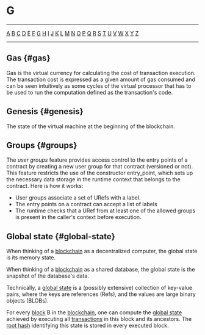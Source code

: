 # G

---

[A](/glossary/A.md) [B](/glossary/B.md) [C](/glossary/C.md) [D](/glossary/D.md) [E](/glossary/E.md) [F](/glossary/F.md) [G](/glossary/G.md) [H](/glossary/H.md) [I](/glossary/I.md) [J](/glossary/J.md) [K](/glossary/K.md) [L](/glossary/L.md) [M](/glossary/M.md) [N](/glossary/N.md) [O](/glossary/O.md) [P](/glossary/P.md) [Q](/glossary/Q.md) [R](/glossary/R.md) [S](/glossary/S.md) [T](/glossary/T.md) [U](/glossary/U.md) [V](/glossary/V.md) [W](/glossary/W.md) [X](/glossary/X.md) [Y](/glossary/Y.md) [Z](/glossary/Z.md)

---

## Gas {#gas}

Gas is the virtual currency for calculating the cost of transaction execution. The transaction cost is expressed as a given amount of gas consumed and can be seen intuitively as some cycles of the virtual processor that has to be used to run the computation defined as the transaction's code.

## Genesis {#genesis}

The state of the virtual machine at the beginning of the blockchain.

## Groups {#groups}
The *user groups* feature provides access control to the entry points of a contract by creating a new user group for that contract (versioned or not). This feature restricts the use of the constructor entry_point, which sets up the necessary data storage in the runtime context that belongs to the contract. Here is how it works:
- User groups associate a set of URefs with a label.
- The entry points on a contract can accept a list of labels
- The runtime checks that a URef from at least one of the allowed groups is present in the caller's context before execution.

## Global state {#global-state}

When thinking of a [blockchain](/glossary/B.md#blockchain) as a decentralized computer, the global state is its memory state.

When thinking of a [blockchain](/glossary/B.md#blockchain) as a shared database, the global state is the snapshot of the database's data.

Technically, a [global state](/glossary/G.md#global-state) is a (possibly extensive) collection of key-value pairs, where the keys are references (Refs), and the values are large binary objects (BLOBs).

For every [block](/glossary/B.md#block) B in the [blockchain](/glossary/B.md#blockchain), one can compute the [global state](/glossary/G.md#global-state) achieved by executing all [transactions](/glossary/T.md#transaction) in this block and its ancestors. The [root hash](/glossary/R.md#root-hash) identifying this state is stored in every executed block.

